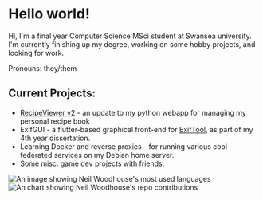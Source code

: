 # Hello world!

Hi, I'm a final year Computer Science MSci student at Swansea university. I'm currently finishing up my degree, working on some hobby projects, and looking for work.

Pronouns: they/them

## Current Projects: 
- [RecipeViewer v2](https://github.com/sharpened-ferret/RecipeViewer) - an update to my python webapp for managing my personal recipe book
- ExifGUI - a flutter-based graphical front-end for [ExifTool](https://exiftool.org/), as part of my 4th year dissertation. 
- Learning Docker and reverse proxies - for running various cool federated services on my Debian home server. 
- Some misc. game dev projects with friends.

<picture>
    <source
        srcset="https://github-readme-stats.vercel.app/api/top-langs/?username=sharpened-ferret&hide=TeX&layout=compact&theme=radical&langs_count=8"
        media="(prefers-color-scheme: dark)"
    />
    <source
        srcset="https://github-readme-stats.vercel.app/api/top-langs/?username=sharpened-ferret&hide=TeX&layout=compact&langs_count=8"
        media="(prefers-color-scheme: no-preference)"
    />
    <img src="https://github-readme-stats.vercel.app/api/top-langs/?username=sharpened-ferret&hide=TeX&layout=compact&langs_count=8" alt="An image showing Neil Woodhouse's most used languages">
</picture>

<picture>
    <source
        srcset="https://github-readme-stats.vercel.app/api?username=sharpened-ferret&count_private=true&theme=radical&show_icons=true&include_all_commits=true&hide_title=true"
        media="(prefers-color-scheme: dark)"
    />
    <source
        srcset="https://github-readme-stats.vercel.app/api?username=sharpened-ferret&count_private=true&show_icons=true&include_all_commits=true&hide_title=true"
        media="(prefers-color-scheme: no-preference)"
    />
    <img src="https://github-readme-stats.vercel.app/api?username=sharpened-ferret&count_private=true&show_icons=true&include_all_commits=true&hide_title=true" alt="An chart showing Neil Woodhouse's repo contributions">
</picture>